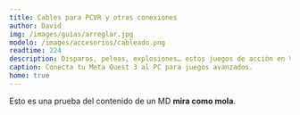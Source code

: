 ```yaml
---
title: Cables para PCVR y otras conexiones
author: David
img: /images/guias/arreglar.jpg
modelo: /images/accesorios/cableado.png
readtime: 224
description: Disparos, peleas, explosiones… estos juegos de acción en VR no te dejarán descansar.
caption: Conecta tu Meta Quest 3 al PC para juegos avanzados.
home: true
---
```

Esto es una prueba del contenido de un MD **mira como mola**.